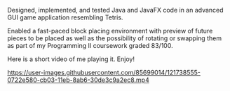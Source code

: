 Designed, implemented, and tested Java and JavaFX code in an advanced GUI game application resembling Tetris.

Enabled a fast-paced block placing environment with preview of future pieces to be placed as well as the possibility 
of rotating or swapping them as part of my Programming II coursework graded 83/100.

Here is a short video of me playing it. Enjoy!

https://user-images.githubusercontent.com/85699014/121738555-0722e580-cb03-11eb-8ab6-30de3c9a2ec8.mp4


